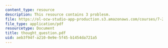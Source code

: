 ```yaml
---
content_type: resource
description: This resource contains 3 problesm.
file: https://ol-ocw-studio-app-production.s3.amazonaws.com/courses/7-27-principles-of-human-disease-spring-2006/aeb3f94fa2100e9e5f45b1454da721a5_thought_question.pdf
file_type: application/pdf
resourcetype: Document
title: thought_question.pdf
uid: aeb3f94f-a210-0e9e-5f45-b1454da721a5
---
```

